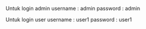 Untuk login admin
username : admin
password : admin

Untuk login user
username : user1
password : user1
